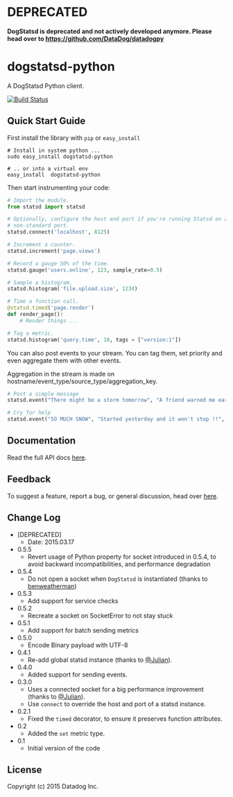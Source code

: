 DEPRECATED
==========
**DogStatsd is deprecated and not actively developed anymore. Please head over to https://github.com/DataDog/datadogpy**

dogstatsd-python
================

A DogStatsd Python client.

[![Build Status](https://secure.travis-ci.org/DataDog/dogstatsd-python.png)](http://travis-ci.org/DataDog/dogstatsd-python)

Quick Start Guide
-----------------

First install the library with `pip` or `easy_install`

    # Install in system python ...
    sudo easy_install dogstatsd-python

    # .. or into a virtual env
    easy_install  dogstatsd-python

Then start instrumenting your code:

``` python
# Import the module.
from statsd import statsd

# Optionally, configure the host and port if you're running Statsd on a
# non-standard port.
statsd.connect('localhost', 8125)

# Increment a counter.
statsd.increment('page.views')

# Record a gauge 50% of the time.
statsd.gauge('users.online', 123, sample_rate=0.5)

# Sample a histogram.
statsd.histogram('file.upload.size', 1234)

# Time a function call.
@statsd.timed('page.render')
def render_page():
    # Render things ...

# Tag a metric.
statsd.histogram('query.time', 10, tags = ["version:1"])
```
You can also post events to your stream. You can tag them, set priority and even aggregate them with other events.

Aggregation in the stream is made on hostname/event_type/source_type/aggregation_key.

``` python
# Post a simple message
statsd.event("There might be a storm tomorrow", "A friend warned me earlier.")

# Cry for help
statsd.event("SO MUCH SNOW", "Started yesterday and it won't stop !!", alert_type = "error", tags = ["urgent", "endoftheworld"])
```

Documentation
-------------

Read the full API docs
[here](http://dogstatsd-python.readthedocs.org/en/latest/index.html).

Feedback
--------

To suggest a feature, report a bug, or general discussion, head over
[here](http://github.com/DataDog/dogstatsd-python/issues/).

Change Log
----------
- [DEPRECATED]
  - Date: 2015.03.17
- 0.5.5
    - Revert usage of Python property for socket introduced in 0.5.4, to avoid backward incompatibilities, and performance degradation
- 0.5.4
    - Do not open a socket when `DogStatsd` is instantiated (thanks to [benweatherman](https://github.com/benweatherman))
- 0.5.3
    - Add support for service checks
- 0.5.2
    - Recreate a socket on SocketError to not stay stuck
- 0.5.1
    - Add support for batch sending metrics
- 0.5.0
    - Encode Binary payload with UTF-8
- 0.4.1
    - Re-add global statsd instance (thanks to [@Julian](https://github.com/Julian)).
- 0.4.0
    - Added support for sending events.
- 0.3.0
    - Uses a connected socket for a big performance improvement (thanks to [@Julian](https://github.com/Julian)).
    - Use `connect` to override the host and port of a statsd instance.
- 0.2.1
    - Fixed the `timed` decorator, to ensure it preserves function attributes.
- 0.2
    - Added the `set` metric type.
- 0.1
    - Initial version of the code


License
-------

Copyright (c) 2015 Datadog Inc.
